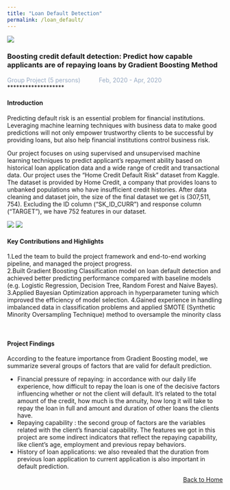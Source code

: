 ```yaml
---
title: "Loan Default Detection"
permalink: /loan_default/
---
```


<img src="/cv-portfolio/assets/images/loans600.png" />

### Boosting credit default detection: Predict how capable applicants are of repaying loans by Gradient Boosting Method
<div style="color:#97AAC3">
  Group Project (5 persons) &nbsp;&nbsp;&nbsp;&nbsp;&nbsp;&nbsp;&nbsp;&nbsp;&nbsp; Feb, 2020 - Apr, 2020
</div>
*******************
  
  
#### Introduction
Predicting default risk is an essential problem for financial institutions. Leveraging machine learning techniques with business data to make good predictions will not only empower trustworthy clients to be successful by providing loans, but also help financial institutions control business risk.  

Our project focuses on using supervised and unsupervised machine learning techniques to predict applicant’s repayment ability based on historical loan application data and a wide range of credit and transactional data. Our project uses the “Home Credit Default Risk” dataset from Kaggle. The dataset is provided by Home Credit, a company that provides loans to unbanked populations who have insufficient credit histories. After data cleaning and dataset join, the size of the final dataset we get is (307,511, 754). Excluding the ID column (“SK_ID_CURR”) and response column (“TARGET”), we have 752 features in our dataset.

<img src="/cv-portfolio/assets/images/loandefault1.png" />

<img src="/cv-portfolio/assets/images/loandefault2.png" />

<br/>

#### Key Contributions and Highlights
1.Led the team to build the project framework and end-to-end working pipeline, and managed the project progress.   
2.Built Gradient Boosting Classification model on loan default detection and achieved better predicting performance compared with baseline models (e.g. Logistic Regression, Decision Tree, Random Forest and Naive Bayes).
3.Applied Bayesian Optimization approach in hyperparameter tuning which improved the efficiency of model selection.
4.Gained experience in handling imbalanced data in classification problems and applied SMOTE (Synthetic Minority Oversampling Technique) method to oversample the minority class

<br/>

#### Project Findings
According to the feature importance from Gradient Boosting model, we summarize several groups of factors that are valid for default prediction.
- Financial pressure of repaying: in accordance with our daily life experience, how difficult to repay the loan is one of the decisive factors influencing whether or not the client will default. It’s related to the total amount of the credit, how much is the annuity, how long it will take to repay the loan in full and amount and duration of other loans the clients have.
- Repaying capability : the second group of factors are the variables related with the client’s financial capability. The features we got in this project are some indirect indicators that reflect the repaying capability, like client’s age, employment and previous repay behaviors.
- History of loan applications: we also revealed that the duration from previous loan application to current application is also important in default prediction.

<p align="right"><a href="javascript:history.back()"><u>Back to Home</u></a></p>
